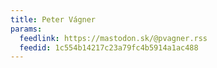 ```yaml
---
title: Peter Vágner
params:
  feedlink: https://mastodon.sk/@pvagner.rss
  feedid: 1c554b14217c23a79fc4b5914a1ac488
---
```

